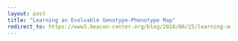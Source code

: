 ```yaml
---
layout: post
title: "Learning an Evolvable Genotype-Phenotype Map"
redirect_to: https://www3.beacon-center.org/blog/2018/06/25/learning-an-evolvable-genotype-phenotype-map/
---
```

